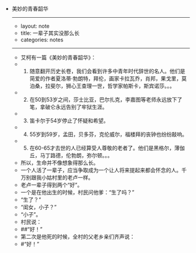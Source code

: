 - 美妙的青春韶华
    - ---
    - layout: note
    - title: 一辈子其实没那么长
    - categories: notes
    - ---
    - 艾柯有一篇《美妙的青春韶华》：
    - 1. 随意翻开历史长卷，我们会看到许多中青年时代辞世的名人。他们是简爱的作者夏洛蒂·勃朗特，拜伦，画家卡拉瓦乔，肖邦，果戈里，莫泊桑，拉斐尔，狮心王查理一世，哲学家帕斯卡，斯宾诺莎。。。
    - 2. 在50到53岁之间，莎士比亚，巴尔扎克，李嘉图等老师永远放下了笔，拿破仑永远告别了牢狱生涯。
    - 3. 笛卡尔于54岁停止了怀疑和希望。
    - 4. 55岁到59岁，孟田，贝多芬，克伦威尔，福楼拜的丧钟也纷纷敲响。
    - 5. 在60-65才去世的人已经算受人尊敬的老者了。他们是黑格尔，薄伽丘，马丁路德，伦勃朗，弥尔顿。。。
    - 所以，生命并不像想象得那么长。
    - 一个人活了一辈子，应当争取成为一个让人将来提起来都会怀念的人。千万别跟我小姑村里的老卢一样。
    - 老卢一辈子得到两个“好”。
    - 一个是在他出生的时候，村民问他爹：“生了吗？”
    - “生了？”
    - “闺女，小子？”
    - “小子”。
    - 村民说：
    - ##“好！”
    - 第二次是他死的时候，全村的父老乡亲们齐声说：
    - #“好！”
